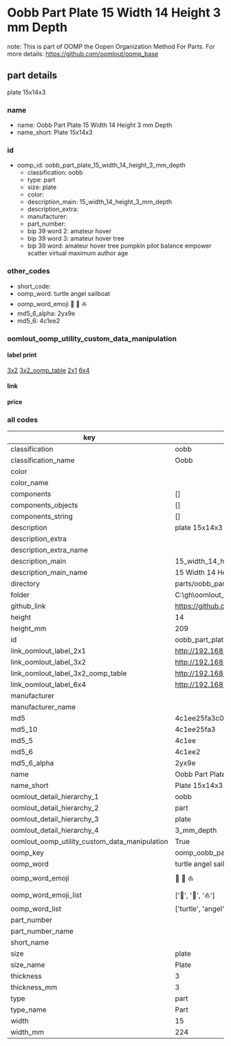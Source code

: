 # Oobb Part Plate 15 Width 14 Height 3 mm Depth  

note: This is part of OOMP the Oopen Organization Method For Parts. For more details: https://github.com/oomlout/oomp_base

##  part details
  



plate 15x14x3



### name
* name: Oobb Part Plate 15 Width 14 Height 3 mm Depth
* name_short: Plate 15x14x3 
### id
* oomp_id: oobb_part_plate_15_width_14_height_3_mm_depth
  * classification: oobb
  * type: part
  * size: plate
  * color: 
  * description_main: 15_width_14_height_3_mm_depth
  * description_extra: 
  * manufacturer: 
  * part_number: 
  * bip 39 word 2: amateur hover
  * bip 39 word 3: amateur hover tree
  * bip 39 word: amateur hover tree pumpkin pilot balance empower scatter virtual maximum author age

### other_codes
* short_code: 
* oomp_word: turtle angel sailboat
* oomp_word_emoji :turtle: :angel: :sailboat:
* md5_6_alpha: 2yx9e
* md5_6: 4c1ee2






### oomlout_oomp_utility_custom_data_manipulation
#### label print
[3x2](http://192.168.1.245:1112/?label=oomp%202yx9e)
[3x2_oomp_table](http://192.168.1.108:1112/?label=oomp%202yx9e)
[2x1](http://192.168.1.242:1112/?label=oomp%202yx9e)
[6x4](http://192.168.1.55:1112/?label=oomp%202yx9e)    

#### link

                              

#### price







### all codes 
| key | value |  
| --- | --- |  
| classification | oobb |  
| classification_name | Oobb |  
| color |  |  
| color_name |  |  
| components | [] |  
| components_objects | [] |  
| components_string | [] |  
| description | plate 15x14x3 |  
| description_extra |  |  
| description_extra_name |  |  
| description_main | 15_width_14_height_3_mm_depth |  
| description_main_name | 15 Width 14 Height 3 mm Depth |  
| directory | parts/oobb_part_plate_15_width_14_height_3_mm_depth |  
| folder | C:\gh\oomlout_oobb_version_4_generated_parts\things\oobb_part_plate_15_width_14_height_3_mm_depth |  
| github_link | https://github.com/oomlout/oomlout_oomp_part_src/tree/main/parts/oobb_part_plate_15_width_14_height_3_mm_depth |  
| height | 14 |  
| height_mm | 209 |  
| id | oobb_part_plate_15_width_14_height_3_mm_depth |  
| link_oomlout_label_2x1 | http://192.168.1.242:1112/?label=oomp%202yx9e |  
| link_oomlout_label_3x2 | http://192.168.1.245:1112/?label=oomp%202yx9e |  
| link_oomlout_label_3x2_oomp_table | http://192.168.1.108:1112/?label=oomp%202yx9e |  
| link_oomlout_label_6x4 | http://192.168.1.55:1112/?label=oomp%202yx9e |  
| manufacturer |  |  
| manufacturer_name |  |  
| md5 | 4c1ee25fa3c0692046d27adbcfdb983d |  
| md5_10 | 4c1ee25fa3 |  
| md5_5 | 4c1ee |  
| md5_6 | 4c1ee2 |  
| md5_6_alpha | 2yx9e |  
| name | Oobb Part Plate 15 Width 14 Height 3 mm Depth |  
| name_short | Plate 15x14x3  |  
| oomlout_detail_hierarchy_1 | oobb |  
| oomlout_detail_hierarchy_2 | part |  
| oomlout_detail_hierarchy_3 | plate |  
| oomlout_detail_hierarchy_4 | 3_mm_depth |  
| oomlout_oomp_utility_custom_data_manipulation | True |  
| oomp_key | oomp_oobb_part_plate_15_width_14_height_3_mm_depth |  
| oomp_word | turtle angel sailboat |  
| oomp_word_emoji | :turtle: :angel: :sailboat: |  
| oomp_word_emoji_list | [':turtle:', ':angel:', ':sailboat:'] |  
| oomp_word_list | ['turtle', 'angel', 'sailboat'] |  
| part_number |  |  
| part_number_name |  |  
| short_name |  |  
| size | plate |  
| size_name | Plate |  
| thickness | 3 |  
| thickness_mm | 3 |  
| type | part |  
| type_name | Part |  
| width | 15 |  
| width_mm | 224 |  
